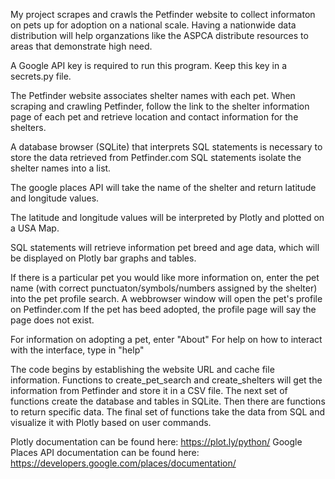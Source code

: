 My project scrapes and crawls the Petfinder website to collect informaton on pets up for adoption on a national scale. Having a nationwide data distribution will help organzations like the ASPCA distribute resources to areas that demonstrate high need.

A Google API key is required to run this program. Keep this key in a secrets.py file.

The Petfinder website associates shelter names with each pet.
When scraping and crawling Petfinder, follow the link to the shelter information page of each pet and retrieve location and contact information for the shelters.

A database browser (SQLite) that interprets SQL statements is necessary to store the data retrieved from Petfinder.com SQL statements isolate the shelter names into a list.

The google places API will take the name of the shelter and return latitude and longitude values.

The latitude and longitude values will be interpreted by Plotly and plotted on a USA Map.

SQL statements will retrieve information pet breed and age data, which will be displayed on Plotly bar graphs and tables. 

If there is a particular pet you would like more information on, enter the pet name (with correct punctuaton/symbols/numbers assigned by the shelter) into the pet profile search. A webbrowser window will open the pet's profile on Petfinder.com If the pet has beed adopted, the profile page will say the page does not exist. 

For information on adopting a pet, enter "About"
For help on how to interact with the interface, type in "help"


The code begins by establishing the website URL and cache file information. Functions to create_pet_search and create_shelters will get the information from Petfinder and store it in a CSV file. The next set of functions create the database and tables in SQLite. Then there are functions to return specific data. The final set of functions take the data from SQL and visualize it with Plotly based on user commands. 

Plotly documentation can be found here: https://plot.ly/python/
Google Places API documentation can be found here: https://developers.google.com/places/documentation/